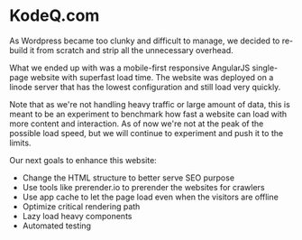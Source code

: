 # KodeQ.com
As Wordpress became too clunky and difficult to manage, 
we decided to re-build it from scratch and strip all the unnecessary overhead.

What we ended up with was a mobile-first responsive AngularJS single-page website with superfast load time. 
The website was deployed on a linode server that has the lowest configuration and still load very quickly.

Note that as we're not handling heavy traffic or large amount of data, this is meant to be an experiment to benchmark 
how fast a website can load with more content and interaction. As of now we're not at the peak of the possible load speed, but we will continue to experiment and push it to the limits.


Our next goals to enhance this website:

- Change the HTML structure to better serve SEO purpose
- Use tools like prerender.io to prerender the websites for crawlers
- Use app cache to let the page load even when the visitors are offline
- Optimize critical rendering path
- Lazy load heavy components
- Automated testing




